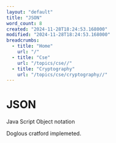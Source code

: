```yaml
---
layout: "default"
title: "JSON"
word_count: 8
created: "2024-11-28T18:24:53.168000"
modified: "2024-11-28T18:24:53.168000"
breadcrumbs:
  - title: "Home"
    url: "/"
  - title: "Cse"
    url: "/topics/cse//"
  - title: "Cryptography"
    url: "/topics/cse/cryptography//"
---
```

# JSON

Java Script Object notation

Doglous cratford implemeted.

